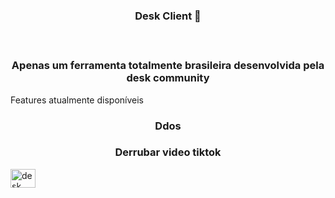 <h3 align="center">Desk Client 🐍 </h3>


ㅤ
<h3 align="center">Apenas um ferramenta totalmente brasileira desenvolvida pela desk community</h3>

Features atualmente disponíveis
<h3 align="center">Ddos</h3>
<h3 align="center">Derrubar video tiktok</h3>


<a href="https://discord.gg/desk" target="blank"><img align="center" src="https://raw.githubusercontent.com/rahuldkjain/github-profile-readme-generator/master/src/images/icons/Social/discord.svg" alt="desk" height="30" width="40" /></a>
</p>
